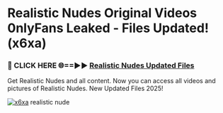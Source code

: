 # Realistic Nudes Original Videos 0nlyFans Leaked - Files Updated! (x6xa)

<h3>🔴 CLICK HERE 🌐==►► <a href="https://tinyurl.com/yc6ubb5a" rel="nofollow">Realistic Nudes Updated Files</a></h3>

Get Realistic Nudes and all content. Now you can access all videos and pictures of Realistic Nudes. New Updated Files 2025!

[![x6xa](https://i.imgur.com/7eu0CRL.gif)](https://tinyurl.com/yc6ubb5a)
realistic nude